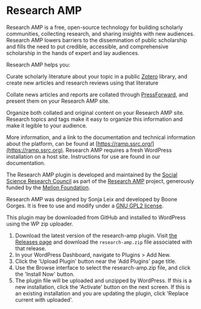 # Research AMP

Research AMP is a free, open-source technology for building scholarly communities, collecting research, and sharing insights with new audiences. Research AMP lowers barriers to the dissemination of public scholarship and fills the need to put credible, accessible, and comprehensive scholarship in the hands of expert and lay audiences. 

Research AMP helps you: 

Curate scholarly literature about your topic in a public [Zotero](https://www.zotero.org/) library, and create new articles and research reviews using that literature

Collate news articles and reports are collated through [PressForward](https://pressforward.org/), and present them on your Research AMP site. 

Organize both collated and original content on your Research AMP site. Research topics and tags make it easy to organize this information and make it legible to your audience. 

More information, and a link to the documentation and technical information about the platform, can be found at [https://ramp.ssrc.org/](https://ramp.ssrc.org). Research AMP requires a fresh WordPress installation on a host site. Instructions for use are found in our documentation. 

The Research AMP plugin is developed and maintained by the [Social Science Research Council](https://www.ssrc.org/) as part of the [Research AMP](https://ramp.ssrc.org/) project, generously funded by the [Mellon Foundation](https://www.mellon.org/). 

Research AMP was designed by Sonja Leix and developed by Boone Gorges. It is free to use and modify under a [GNU GPL2 license](http://www.gnu.org/licenses/old-licenses/gpl-2.0.html).

This plugin may be downloaded from GitHub and installed to WordPress using the WP zip uploader.

1. Download the latest version of the research-amp plugin. Visit [the Releases page](https://github.com/hard-g/research-amp/releases/) and download the `research-amp.zip` file associated with that release.
1. In your WordPress Dashboard, navigate to Plugins > Add New.
1. Click the 'Upload Plugin' button near the 'Add Plugins' page title.
1. Use the Browse interface to select the research-amp.zip file, and click the 'Install Now' button.
1. The plugin file will be uploaded and unzipped by WordPress. If this is a new installation, click the 'Activate' button on the next screen. If this is an existing installation and you are updating the plugin, click 'Replace current with uploaded'.

